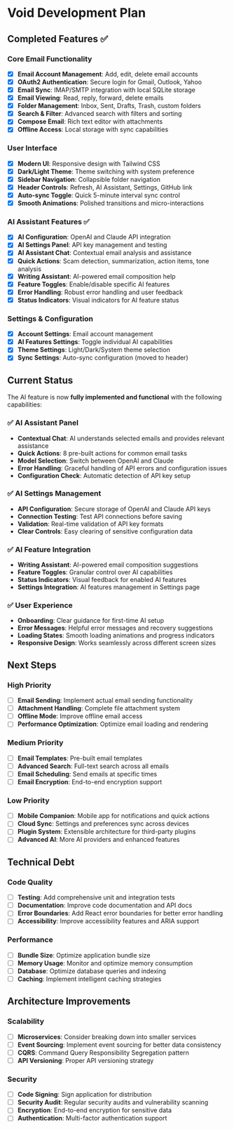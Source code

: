 # Void Development Plan

## Completed Features ✅

### Core Email Functionality
- [x] **Email Account Management**: Add, edit, delete email accounts
- [x] **OAuth2 Authentication**: Secure login for Gmail, Outlook, Yahoo
- [x] **Email Sync**: IMAP/SMTP integration with local SQLite storage
- [x] **Email Viewing**: Read, reply, forward, delete emails
- [x] **Folder Management**: Inbox, Sent, Drafts, Trash, custom folders
- [x] **Search & Filter**: Advanced search with filters and sorting
- [x] **Compose Email**: Rich text editor with attachments
- [x] **Offline Access**: Local storage with sync capabilities

### User Interface
- [x] **Modern UI**: Responsive design with Tailwind CSS
- [x] **Dark/Light Theme**: Theme switching with system preference
- [x] **Sidebar Navigation**: Collapsible folder navigation
- [x] **Header Controls**: Refresh, AI Assistant, Settings, GitHub link
- [x] **Auto-sync Toggle**: Quick 5-minute interval sync control
- [x] **Smooth Animations**: Polished transitions and micro-interactions

### AI Assistant Features ✅
- [x] **AI Configuration**: OpenAI and Claude API integration
- [x] **AI Settings Panel**: API key management and testing
- [x] **AI Assistant Chat**: Contextual email analysis and assistance
- [x] **Quick Actions**: Scam detection, summarization, action items, tone analysis
- [x] **Writing Assistant**: AI-powered email composition help
- [x] **Feature Toggles**: Enable/disable specific AI features
- [x] **Error Handling**: Robust error handling and user feedback
- [x] **Status Indicators**: Visual indicators for AI feature status

### Settings & Configuration
- [x] **Account Settings**: Email account management
- [x] **AI Features Settings**: Toggle individual AI capabilities
- [x] **Theme Settings**: Light/Dark/System theme selection
- [x] **Sync Settings**: Auto-sync configuration (moved to header)

## Current Status

The AI feature is now **fully implemented and functional** with the following capabilities:

### ✅ **AI Assistant Panel**
- **Contextual Chat**: AI understands selected emails and provides relevant assistance
- **Quick Actions**: 8 pre-built actions for common email tasks
- **Model Selection**: Switch between OpenAI and Claude
- **Error Handling**: Graceful handling of API errors and configuration issues
- **Configuration Check**: Automatic detection of API key setup

### ✅ **AI Settings Management**
- **API Configuration**: Secure storage of OpenAI and Claude API keys
- **Connection Testing**: Test API connections before saving
- **Validation**: Real-time validation of API key formats
- **Clear Controls**: Easy clearing of sensitive configuration data

### ✅ **AI Feature Integration**
- **Writing Assistant**: AI-powered email composition suggestions
- **Feature Toggles**: Granular control over AI capabilities
- **Status Indicators**: Visual feedback for enabled AI features
- **Settings Integration**: AI features management in Settings page

### ✅ **User Experience**
- **Onboarding**: Clear guidance for first-time AI setup
- **Error Messages**: Helpful error messages and recovery suggestions
- **Loading States**: Smooth loading animations and progress indicators
- **Responsive Design**: Works seamlessly across different screen sizes

## Next Steps

### High Priority
- [ ] **Email Sending**: Implement actual email sending functionality
- [ ] **Attachment Handling**: Complete file attachment system
- [ ] **Offline Mode**: Improve offline email access
- [ ] **Performance Optimization**: Optimize email loading and rendering

### Medium Priority
- [ ] **Email Templates**: Pre-built email templates
- [ ] **Advanced Search**: Full-text search across all emails
- [ ] **Email Scheduling**: Send emails at specific times
- [ ] **Email Encryption**: End-to-end encryption support

### Low Priority
- [ ] **Mobile Companion**: Mobile app for notifications and quick actions
- [ ] **Cloud Sync**: Settings and preferences sync across devices
- [ ] **Plugin System**: Extensible architecture for third-party plugins
- [ ] **Advanced AI**: More AI providers and enhanced features

## Technical Debt

### Code Quality
- [ ] **Testing**: Add comprehensive unit and integration tests
- [ ] **Documentation**: Improve code documentation and API docs
- [ ] **Error Boundaries**: Add React error boundaries for better error handling
- [ ] **Accessibility**: Improve accessibility features and ARIA support

### Performance
- [ ] **Bundle Size**: Optimize application bundle size
- [ ] **Memory Usage**: Monitor and optimize memory consumption
- [ ] **Database**: Optimize database queries and indexing
- [ ] **Caching**: Implement intelligent caching strategies

## Architecture Improvements

### Scalability
- [ ] **Microservices**: Consider breaking down into smaller services
- [ ] **Event Sourcing**: Implement event sourcing for better data consistency
- [ ] **CQRS**: Command Query Responsibility Segregation pattern
- [ ] **API Versioning**: Proper API versioning strategy

### Security
- [ ] **Code Signing**: Sign application for distribution
- [ ] **Security Audit**: Regular security audits and vulnerability scanning
- [ ] **Encryption**: End-to-end encryption for sensitive data
- [ ] **Authentication**: Multi-factor authentication support